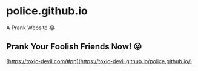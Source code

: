 # police.github.io
A Prank Website 😂

## Prank Your Foolish Friends Now! 😜

[https://toxic-devil.com/#pp](https://toxic-devil.github.io/police.github.io/)
